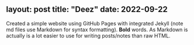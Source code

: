 layout: post 
title: "Deez" 
date: 2022-09-22 
---
 
Created a simple website using GitHub Pages with integrated Jekyll (note md files use Markdown for syntax 
formatting).  **Bold** words.  As Markdown is actually is a lot easier to use for writing posts/notes than raw 
HTML. 
